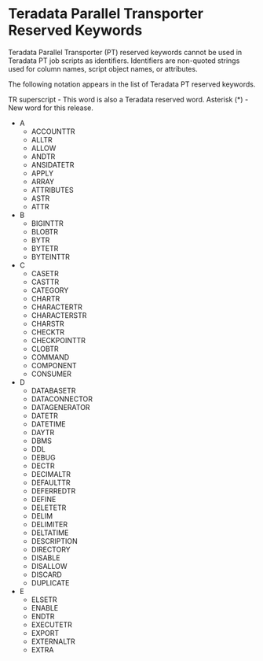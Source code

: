 # Teradata Parallel Transporter Reserved Keywords

Teradata Parallel Transporter (PT) reserved keywords cannot be used in Teradata PT job scripts as identifiers. Identifiers are 
non-quoted strings used for column names, script object names, or attributes.

The following notation appears in the list of Teradata PT reserved keywords.

TR superscript - This word is also a Teradata reserved word.
Asterisk (*)   - New word for this release.

- A
  - ACCOUNTTR   
  - ALLTR   
  - ALLOW   
  - ANDTR   
  - ANSIDATETR   
  - APPLY   
  - ARRAY
  - ATTRIBUTES   
  - ASTR   
  - ATTR
- B
  - BIGINTTR   
  - BLOBTR   
  - BYTR   
  - BYTETR   
  - BYTEINTTR
- C 
  - CASETR   
  - CASTTR   
  - CATEGORY   
  - CHARTR   
  - CHARACTERTR   
  - CHARACTERSTR
  - CHARSTR   
  - CHECKTR   
  - CHECKPOINTTR   
  - CLOBTR   
  - COMMAND   
  - COMPONENT
  - CONSUMER
- D 
  - DATABASETR   
  - DATACONNECTOR   
  - DATAGENERATOR   
  - DATETR   
  - DATETIME
  - DAYTR   
  - DBMS   
  - DDL   
  - DEBUG   
  - DECTR   
  - DECIMALTR   
  - DEFAULTTR
  - DEFERREDTR   
  - DEFINE   
  - DELETETR   
  - DELIM   
  - DELIMITER   
  - DELTATIME
  - DESCRIPTION   
  - DIRECTORY   
  - DISABLE   
  - DISALLOW   
  - DISCARD   
  - DUPLICATE
- E
  - ELSETR   
  - ENABLE   
  - ENDTR   
  - EXECUTETR   
  - EXPORT   
  - EXTERNALTR   
  - EXTRA
